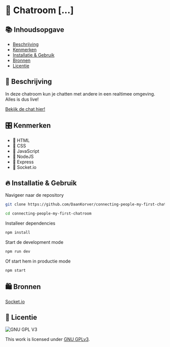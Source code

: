 # 💬 Chatroom [...]

<!-- Geef je project een titel en schrijf in één zin wat het is -->

## 📚 Inhoudsopgave

- [Beschrijving](#beschrijving)
- [Kenmerken](#kenmerken)
- [Installatie & Gebruik](#installatie&gebruk)
- [Bronnen](#bronnen)
- [Licentie](#licentie)

## 📃 Beschrijving

In deze chatroom kun je chatten met andere in een realtimee omgeving. Alles is dus live!

<!-- Voeg een mooie poster visual toe 📸 -->
<!-- Voeg een link toe naar Github Pages 🌐-->

[Bekijk de chat hier!](http://connecting-people-first-chat.herokuapp.com/)

## 🎛️ Kenmerken

- 🧡 HTML
- 💙 CSS
- 💛 JavaScript
- 💚 NodeJS
- 🚂 Express
- 🛟 Socket.io

## 🔥 Installatie & Gebruik

Navigeer naar de repository

```sh
git clone https://github.com/DaanKorver/connecting-people-my-first-chatroom.git

cd connecting-people-my-first-chatroom
```

Installeer dependencies

```sh
npm install
```

Start de development mode

```sh
npm run dev
```

Of start hem in productie mode

```sh
npm start
```

## 🛍️ Bronnen

[Socket.io](https://socket.io/)

## 🪪 Licentie

![GNU GPL V3](https://www.gnu.org/graphics/gplv3-127x51.png)

This work is licensed under [GNU GPLv3](./LICENSE).
